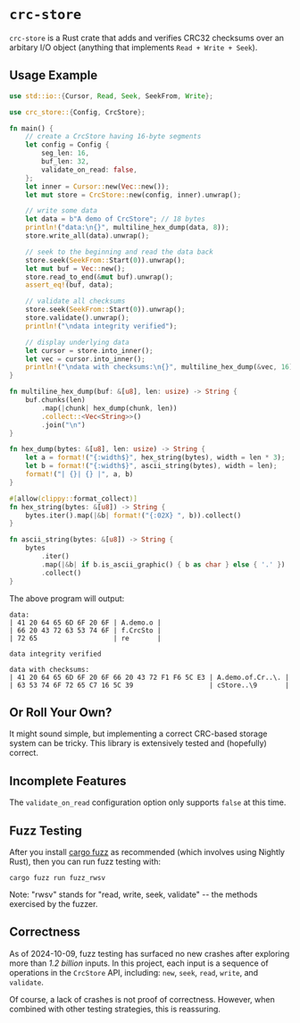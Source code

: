 # `crc-store`

`crc-store` is a Rust crate that adds and verifies CRC32 checksums over an arbitary I/O object (anything that implements `Read + Write + Seek`).

## Usage Example

```rust
use std::io::{Cursor, Read, Seek, SeekFrom, Write};

use crc_store::{Config, CrcStore};

fn main() {
    // create a CrcStore having 16-byte segments
    let config = Config {
        seg_len: 16,
        buf_len: 32,
        validate_on_read: false,
    };
    let inner = Cursor::new(Vec::new());
    let mut store = CrcStore::new(config, inner).unwrap();

    // write some data
    let data = b"A demo of CrcStore"; // 18 bytes
    println!("data:\n{}", multiline_hex_dump(data, 8));
    store.write_all(data).unwrap();

    // seek to the beginning and read the data back
    store.seek(SeekFrom::Start(0)).unwrap();
    let mut buf = Vec::new();
    store.read_to_end(&mut buf).unwrap();
    assert_eq!(buf, data);

    // validate all checksums
    store.seek(SeekFrom::Start(0)).unwrap();
    store.validate().unwrap();
    println!("\ndata integrity verified");

    // display underlying data
    let cursor = store.into_inner();
    let vec = cursor.into_inner();
    println!("\ndata with checksums:\n{}", multiline_hex_dump(&vec, 16));
}

fn multiline_hex_dump(buf: &[u8], len: usize) -> String {
    buf.chunks(len)
        .map(|chunk| hex_dump(chunk, len))
        .collect::<Vec<String>>()
        .join("\n")
}

fn hex_dump(bytes: &[u8], len: usize) -> String {
    let a = format!("{:width$}", hex_string(bytes), width = len * 3);
    let b = format!("{:width$}", ascii_string(bytes), width = len);
    format!("| {}| {} |", a, b)
}

#[allow(clippy::format_collect)]
fn hex_string(bytes: &[u8]) -> String {
    bytes.iter().map(|&b| format!("{:02X} ", b)).collect()
}

fn ascii_string(bytes: &[u8]) -> String {
    bytes
        .iter()
        .map(|&b| if b.is_ascii_graphic() { b as char } else { '.' })
        .collect()
}
```

The above program will output:

```
data:
| 41 20 64 65 6D 6F 20 6F | A.demo.o |
| 66 20 43 72 63 53 74 6F | f.CrcSto |
| 72 65                   | re       |

data integrity verified

data with checksums:
| 41 20 64 65 6D 6F 20 6F 66 20 43 72 F1 F6 5C E3 | A.demo.of.Cr..\. |
| 63 53 74 6F 72 65 C7 16 5C 39                   | cStore..\9       |
```

## Or Roll Your Own?

It might sound simple, but implementing a correct CRC-based storage system can be tricky. This library is extensively tested and (hopefully) correct.

## Incomplete Features

The `validate_on_read` configuration option only supports `false` at this time.

## Fuzz Testing

After you install [cargo fuzz] as recommended (which involves using Nightly Rust), then you can run fuzz testing with:

```console
cargo fuzz run fuzz_rwsv
```

Note: "rwsv" stands for "read, write, seek, validate" -- the methods exercised by the fuzzer.

[cargo fuzz]: https://github.com/rust-fuzz/cargo-fuzz

## Correctness

As of 2024-10-09, fuzz testing has surfaced no new crashes after exploring more than _1.2 billion_ inputs. In this project, each input is a sequence of operations in the `CrcStore` API, including: `new`, `seek`, `read`, `write`, and `validate`.

Of course, a lack of crashes is not proof of correctness. However, when combined with other testing strategies, this is reassuring.
